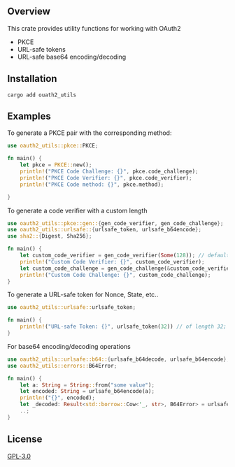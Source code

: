 ## Overview

This crate provides utility functions for working with OAuth2
- PKCE 
- URL-safe tokens 
- URL-safe base64 encoding/decoding

## Installation
```commandline
cargo add ouath2_utils 
```
## Examples 

To generate a PKCE pair with the corresponding method: 

````rust
use oauth2_utils::pkce::PKCE;

fn main() {
    let pkce = PKCE::new();
    println!("PKCE Code Challenge: {}", pkce.code_challenge);
    println!("PKCE Code Verifier: {}", pkce.code_verifier);
    println!("PKCE Code method: {}", pkce.method);

}
````
To generate a code verifier with a custom length
```rust
use oauth2_utils::pkce::gen::{gen_code_verifier, gen_code_challenge};
use oauth2_utils::urlsafe::{urlsafe_token, urlsafe_b64encode};
use sha2::{Digest, Sha256};

fn main() {
    let custom_code_verifier = gen_code_verifier(Some(128)); // defaults to 96 if None
    println!("Custom Code Verifier: {}", custom_code_verifier);
    let custom_code_challenge = gen_code_challenge(&custom_code_verifier);
    println!("Custom Code Challenge: {}", custom_code_challenge);
}
```

To generate a URL-safe token for Nonce, State, etc..
````rust
use oauth2_utils::urlsafe::urlsafe_token;

fn main() {
    println!("URL-safe Token: {}", urlsafe_token(32)) // of length 32;
}
````
For base64 encoding/decoding operations
```rust
use oauth2_utils::urlsafe::b64::{urlsafe_b64decode, urlsafe_b64encode};
use oauth2_utils::errors::B64Error;

fn main() {
    let a: String = String::from("some value");
    let encoded: String = urlsafe_b64encode(a);
    println!("{}", encoded);
    let _decoded: Result<std::borrow::Cow<'_, str>, B64Error> = urlsafe_b64decode(&encoded);
    ..; 
}
```

## License 
[GPL-3.0](https://github.com/AshGw/oauth2_utils/blob/main/LICENSE)